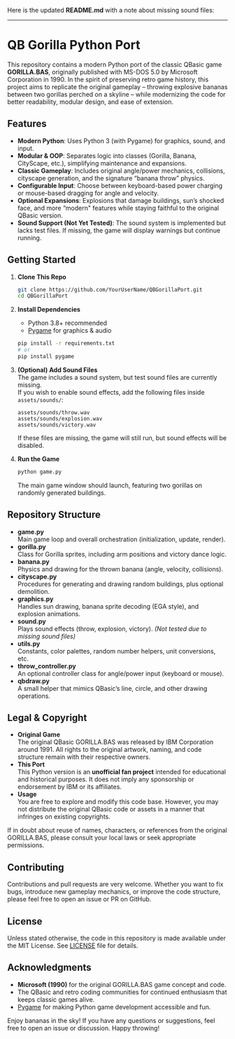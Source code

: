 Here is the updated **README.md** with a note about missing sound files:  

---

# QB Gorilla Python Port

This repository contains a modern Python port of the classic QBasic game **GORILLA.BAS**, originally published with MS-DOS 5.0 by Microsoft Corporation in 1990. In the spirit of preserving retro game history, this project aims to replicate the original gameplay – throwing explosive bananas between two gorillas perched on a skyline – while modernizing the code for better readability, modular design, and ease of extension.

## Features

- **Modern Python**: Uses Python 3 (with Pygame) for graphics, sound, and input.  
- **Modular & OOP**: Separates logic into classes (Gorilla, Banana, CityScape, etc.), simplifying maintenance and expansions.  
- **Classic Gameplay**: Includes original angle/power mechanics, collisions, cityscape generation, and the signature “banana throw” physics.  
- **Configurable Input**: Choose between keyboard-based power charging or mouse-based dragging for angle and velocity.  
- **Optional Expansions**: Explosions that damage buildings, sun’s shocked face, and more “modern" features while staying faithful to the original QBasic version.  
- **Sound Support (Not Yet Tested)**: The sound system is implemented but lacks test files. If missing, the game will display warnings but continue running.

## Getting Started

1. **Clone This Repo**  
   ```bash
   git clone https://github.com/YourUserName/QBGorillaPort.git
   cd QBGorillaPort
   ```

2. **Install Dependencies**  
   - Python 3.8+ recommended  
   - [Pygame](https://www.pygame.org/) for graphics & audio  
   ```bash
   pip install -r requirements.txt
   # or
   pip install pygame
   ```

3. **(Optional) Add Sound Files**  
   The game includes a sound system, but test sound files are currently missing.  
   If you wish to enable sound effects, add the following files inside `assets/sounds/`:
   ```
   assets/sounds/throw.wav
   assets/sounds/explosion.wav
   assets/sounds/victory.wav
   ```
   If these files are missing, the game will still run, but sound effects will be disabled.

4. **Run the Game**  
   ```bash
   python game.py
   ```
   The main game window should launch, featuring two gorillas on randomly generated buildings.

## Repository Structure

- **game.py**  
  Main game loop and overall orchestration (initialization, update, render).
- **gorilla.py**  
  Class for Gorilla sprites, including arm positions and victory dance logic.
- **banana.py**  
  Physics and drawing for the thrown banana (angle, velocity, collisions).
- **cityscape.py**  
  Procedures for generating and drawing random buildings, plus optional demolition.
- **graphics.py**  
  Handles sun drawing, banana sprite decoding (EGA style), and explosion animations.
- **sound.py**  
  Plays sound effects (throw, explosion, victory). *(Not tested due to missing sound files)*
- **utils.py**  
  Constants, color palettes, random number helpers, unit conversions, etc.
- **throw_controller.py**  
  An optional controller class for angle/power input (keyboard or mouse).
- **qbdraw.py**  
  A small helper that mimics QBasic’s line, circle, and other drawing operations.

## Legal & Copyright

- **Original Game**  
  The original QBasic GORILLA.BAS was released by IBM Corporation around 1991. All rights to the original artwork, naming, and code structure remain with their respective owners.  
- **This Port**  
  This Python version is an **unofficial fan project** intended for educational and historical purposes. It does not imply any sponsorship or endorsement by IBM or its affiliates.
- **Usage**  
  You are free to explore and modify this code base. However, you may not distribute the original QBasic code or assets in a manner that infringes on existing copyrights.

If in doubt about reuse of names, characters, or references from the original GORILLA.BAS, please consult your local laws or seek appropriate permissions.

## Contributing

Contributions and pull requests are very welcome. Whether you want to fix bugs, introduce new gameplay mechanics, or improve the code structure, please feel free to open an issue or PR on GitHub.

## License

Unless stated otherwise, the code in this repository is made available under the MIT License. See [LICENSE](LICENSE) file for details.

## Acknowledgments

- **Microsoft (1990)** for the original GORILLA.BAS game concept and code.
- The QBasic and retro coding communities for continued enthusiasm that keeps classic games alive.
- [Pygame](https://www.pygame.org/) for making Python game development accessible and fun.

Enjoy bananas in the sky! If you have any questions or suggestions, feel free to open an issue or discussion. Happy throwing!
